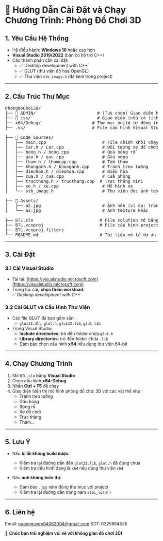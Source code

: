 # 🧸 Hướng Dẫn Cài Đặt và Chạy Chương Trình: Phòng Đồ Chơi 3D

## 1. Yêu Cầu Hệ Thống

- Hệ điều hành: **Windows 10** hoặc cao hơn  
- **Visual Studio 2019/2022** (bản có hỗ trợ C++)  
- Các thành phần cần cài đặt:
  - ✅ Desktop development with C++
  - ✅ GLUT (thư viện đồ họa OpenGL)
  - ✅ Thư viện `stb_image.h` (đã kèm trong project)

---

## 2. Cấu Trúc Thư Mục

<pre>
PhongDoChoi3D/
├── 📁 ADMIN/                        # (Tuỳ chọn) Giao diện hoặc điều khiển
├── 📁 css/                          # Giao diện (nếu có tích hợp HTML/WebView)
├── x64/Debug/                    # Thư mục build tự động (nên bỏ qua Git)
├── .vs/                          # File cấu hình Visual Studio (nên .gitignore)

├── 📁 Code Sources/
│   ├── main.cpp                      # File chính khởi chạy chương trình
│   ├── Car.h / Car.cpp               # Đối tượng xe đồ chơi
│   ├── bong.h / bong.cpp             # Quả bóng rổ
│   ├── gau.h / gau.cpp               # Gấu bông
│   ├── tham.h / thamcpp.cpp          # Tấm thảm
│   ├── khunganh.h / khunganh.cpp     # Tranh treo tường
│   ├── dieuhoa.h / dieuhoa.cpp       # Điều hòa
│   ├── cua.h / cua.cpp               # Cửa phòng
│   ├── tructhang.h / tructhang.cpp  # Trực thăng mini
│   ├── xe.h / xe.cpp                 # Mô hình xe
│   └── stb_image.h                   # Thư viện đọc ảnh texture

├── 📁 Assets/
│   ├── a2.jpg                        # Ảnh nền (ví dụ: tranh sao đêm)
│   └── a3.jpg                        # Ảnh texture khác

├── BTL.sln                          # File solution mở bằng Visual Studio
├── BTL.vcxproj                      # File cấu hình project
├── BTL.vcxproj.filters
└── README.md                        # Tài liệu mô tả dự án
</pre>

---

## 3. Cài Đặt

### 3.1 Cài Visual Studio

- Tải tại: [https://visualstudio.microsoft.com](https://visualstudio.microsoft.com)
- Trong lúc cài, **chọn thêm workload**:  
  ✅ _Desktop development with C++_

### 3.2 Cài GLUT và Cấu Hình Thư Viện

- Các file GLUT đã bao gồm sẵn:
  - `glut32.dll`, `glut.h`, `glut32.lib`, `glut.lib`
- Trong Visual Studio:
  - **Include directories**: trỏ đến folder chứa `glut.h`
  - **Library directories**: trỏ đến folder chứa `.lib`
  - Đảm bảo chọn cấu hình **x64** nếu dùng thư viện 64-bit

---

## 4. Chạy Chương Trình

1. Mở `BTL.sln` bằng **Visual Studio**  
2. Chọn cấu hình **x64-Debug**  
3. Nhấn **Ctrl + F5** để chạy  
4. Giao diện hiển thị mô hình phòng đồ chơi 3D với các vật thể như:
   - Tranh treo tường
   - Gấu bông
   - Bóng rổ
   - Xe đồ chơi
   - Trực thăng
   - Thảm...

---

## 5. Lưu Ý

- Nếu **bị lỗi không build được**:
  - Kiểm tra lại đường dẫn đến `glut32.lib`, `glut.h` đã đúng chưa
  - Kiểm tra cấu hình đang là `x64` nếu dùng thư viện `x64`

- Nếu **ảnh không hiển thị**:
  - Đảm bảo `.jpg` nằm đúng thư mục với project
  - Kiểm tra lại đường dẫn trong hàm `stbi_load()`

---

## 6. Liên hệ
Email: quannguyen04082004@gmail.com
SDT: 0325994526

🎉 **Chúc bạn trải nghiệm vui vẻ với không gian đồ chơi 3D!**
